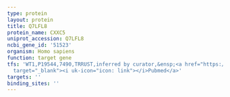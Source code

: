 ```yaml
---
type: protein
layout: protein
title: Q7LFL8
protein_name: CXXC5
uniprot_accession: Q7LFL8
ncbi_gene_id: '51523'
organism: Homo sapiens
function: target gene
tfs: 'WT1,P19544,7490,TRRUST,inferred by curator,&ensp;<a href="https://www.ncbi.nlm.nih.gov/pubmed/?term=20220130%5Buid%5D"
  target="_blank"><i uk-icon="icon: link"></i>Pubmed</a>'
targets: ''
binding_sites: ''
---
```

